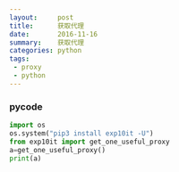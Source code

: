 ```yaml
---
layout:     post
title:      获取代理
date:       2016-11-16
summary:    获取代理
categories: python
tags:
 - proxy
 - python
---
```


### pycode

```python
import os
os.system("pip3 install exp10it -U")
from exp10it import get_one_useful_proxy
a=get_one_useful_proxy()
print(a)
```
